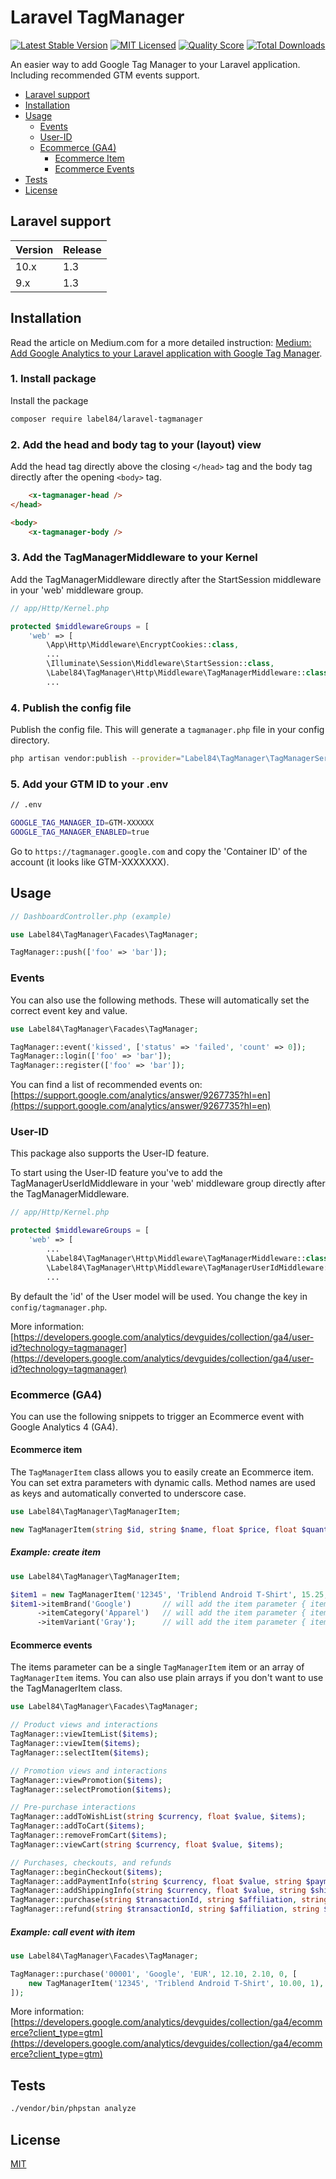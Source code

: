 # Laravel TagManager

[![Latest Stable Version](https://poser.pugx.org/label84/laravel-tagmanager/v/stable?style=flat-square)](https://packagist.org/packages/label84/laravel-tagmanager)
[![MIT Licensed](https://img.shields.io/badge/license-MIT-brightgreen.svg?style=flat-square)](LICENSE)
[![Quality Score](https://img.shields.io/scrutinizer/g/label84/laravel-tagmanager.svg?style=flat-square)](https://scrutinizer-ci.com/g/label84/laravel-tagmanager)
[![Total Downloads](https://img.shields.io/packagist/dt/label84/laravel-tagmanager.svg?style=flat-square)](https://packagist.org/packages/label84/laravel-tagmanager)

An easier way to add Google Tag Manager to your Laravel application. Including recommended GTM events support.

- [Laravel support](#laravel-support)
- [Installation](#installation)
- [Usage](#usage)
  - [Events](#events)
  - [User-ID](#user-id)
  - [Ecommerce (GA4)](#ecommerce-ga4)
    - [Ecommerce Item](#ecommerce-item)
    - [Ecommerce Events](#ecommerce-events)
- [Tests](#tests)
- [License](#license)

## Laravel support

| Version | Release |
|---------|---------|
| 10.x    | 1.3     |
| 9.x     | 1.3     |

## Installation

Read the article on Medium.com for a more detailed instruction: [Medium: Add Google Analytics to your Laravel application with Google Tag Manager](https://tjardo.medium.com/add-google-analytics-to-your-laravel-application-with-google-tag-manager-c32eb0e1dc9a).

### 1. Install package

Install the package

```sh
composer require label84/laravel-tagmanager
```

### 2. Add the head and body tag to your (layout) view

Add the head tag directly above the closing ``</head>`` tag and the body tag directly after the opening ``<body>`` tag.

```html
    <x-tagmanager-head />
</head>

<body>
    <x-tagmanager-body />
```

### 3. Add the TagManagerMiddleware to your Kernel

Add the TagManagerMiddleware directly after the StartSession middleware in your 'web' middleware group.

```php
// app/Http/Kernel.php

protected $middlewareGroups = [
    'web' => [
        \App\Http\Middleware\EncryptCookies::class,
        ...
        \Illuminate\Session\Middleware\StartSession::class,
        \Label84\TagManager\Http\Middleware\TagManagerMiddleware::class,
        ...
```

### 4. Publish the config file

Publish the config file. This will generate a ``tagmanager.php`` file in your config directory.

```sh
php artisan vendor:publish --provider="Label84\TagManager\TagManagerServiceProvider" --tag="config"
```

### 5. Add your GTM ID to your .env

```sh
// .env

GOOGLE_TAG_MANAGER_ID=GTM-XXXXXX
GOOGLE_TAG_MANAGER_ENABLED=true
```

Go to ``https://tagmanager.google.com`` and copy the 'Container ID' of the account (it looks like GTM-XXXXXXX).

## Usage

```php
// DashboardController.php (example)

use Label84\TagManager\Facades\TagManager;

TagManager::push(['foo' => 'bar']);
```

### Events

You can also use the following methods. These will automatically set the correct event key and value.

```php
use Label84\TagManager\Facades\TagManager;

TagManager::event('kissed', ['status' => 'failed', 'count' => 0]);
TagManager::login(['foo' => 'bar']);
TagManager::register(['foo' => 'bar']);
```

You can find a list of recommended events on: [https://support.google.com/analytics/answer/9267735?hl=en](https://support.google.com/analytics/answer/9267735?hl=en)

### User-ID

This package also supports the User-ID feature.

To start using the User-ID feature you've to add the TagManagerUserIdMiddleware in your 'web' middleware group directly after the TagManagerMiddleware.

```php
// app/Http/Kernel.php

protected $middlewareGroups = [
    'web' => [
        ...
        \Label84\TagManager\Http\Middleware\TagManagerMiddleware::class,
        \Label84\TagManager\Http\Middleware\TagManagerUserIdMiddleware::class,
        ...
```

By default the 'id' of the User model will be used. You change the key in ``config/tagmanager.php``.

More information: [https://developers.google.com/analytics/devguides/collection/ga4/user-id?technology=tagmanager](https://developers.google.com/analytics/devguides/collection/ga4/user-id?technology=tagmanager)

### Ecommerce (GA4)

You can use the following snippets to trigger an Ecommerce event with Google Analytics 4 (GA4).

#### Ecommerce item

The ``TagManagerItem`` class allows you to easily create an Ecommerce item. You can set extra parameters with dynamic calls. Method names are used as keys and automatically converted to underscore case.

```php
use Label84\TagManager\TagManagerItem;

new TagManagerItem(string $id, string $name, float $price, float $quantity);
```

##### Example: create item

```php
use Label84\TagManager\TagManagerItem;

$item1 = new TagManagerItem('12345', 'Triblend Android T-Shirt', 15.25, 1);
$item1->itemBrand('Google')       // will add the item parameter { item_brand: 'Google' }
      ->itemCategory('Apparel')   // will add the item parameter { item_category: 'Apparel' }
      ->itemVariant('Gray');      // will add the item parameter { item_variant: 'Gray' }
```

#### Ecommerce events

The items parameter can be a single ``TagManagerItem`` item or an array of ``TagManagerItem`` items. You can also use plain arrays if you don't want to use the TagManagerItem class.

```php
use Label84\TagManager\Facades\TagManager;

// Product views and interactions
TagManager::viewItemList($items);
TagManager::viewItem($items);
TagManager::selectItem($items);

// Promotion views and interactions
TagManager::viewPromotion($items);
TagManager::selectPromotion($items);

// Pre-purchase interactions
TagManager::addToWishList(string $currency, float $value, $items);
TagManager::addToCart($items);
TagManager::removeFromCart($items);
TagManager::viewCart(string $currency, float $value, $items);

// Purchases, checkouts, and refunds
TagManager::beginCheckout($items);
TagManager::addPaymentInfo(string $currency, float $value, string $paymentType, $items, string $coupon = '');
TagManager::addShippingInfo(string $currency, float $value, string $shippingTier, $items, string $coupon = '');
TagManager::purchase(string $transactionId, string $affiliation, string $currency, float $value, float $tax, float $shipping, $items, string $coupon = '');
TagManager::refund(string $transactionId, string $affiliation, string $currency, float $value, float $tax, float $shipping, $items, string $coupon = '');
```

##### Example: call event with item

```php
use Label84\TagManager\Facades\TagManager;

TagManager::purchase('00001', 'Google', 'EUR', 12.10, 2.10, 0, [
    new TagManagerItem('12345', 'Triblend Android T-Shirt', 10.00, 1),
]);
```

More information: [https://developers.google.com/analytics/devguides/collection/ga4/ecommerce?client_type=gtm](https://developers.google.com/analytics/devguides/collection/ga4/ecommerce?client_type=gtm)

## Tests

```sh
./vendor/bin/phpstan analyze
```

## License

[MIT](https://opensource.org/licenses/MIT)
